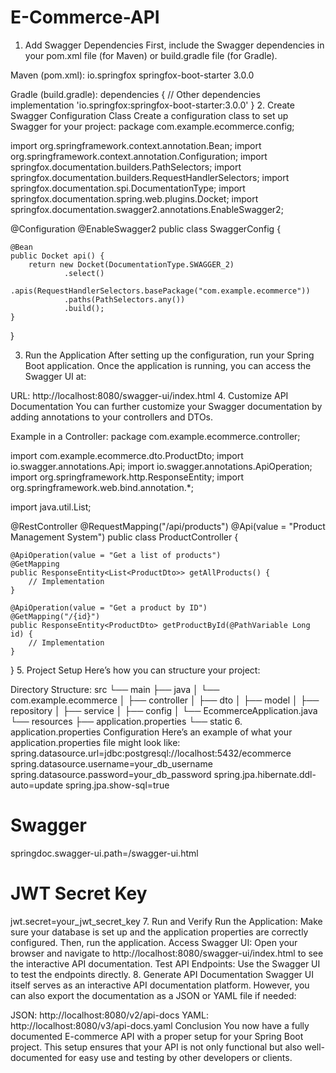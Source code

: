 # E-Commerce-API

1. Add Swagger Dependencies
First, include the Swagger dependencies in your pom.xml file (for Maven) or build.gradle file (for Gradle).

Maven (pom.xml):
<dependencies>
    <!-- Other dependencies -->
    <dependency>
        <groupId>io.springfox</groupId>
        <artifactId>springfox-boot-starter</artifactId>
        <version>3.0.0</version>
    </dependency>
</dependencies>

Gradle (build.gradle):
dependencies {
    // Other dependencies
    implementation 'io.springfox:springfox-boot-starter:3.0.0'
}
2. Create Swagger Configuration Class
Create a configuration class to set up Swagger for your project:
package com.example.ecommerce.config;

import org.springframework.context.annotation.Bean;
import org.springframework.context.annotation.Configuration;
import springfox.documentation.builders.PathSelectors;
import springfox.documentation.builders.RequestHandlerSelectors;
import springfox.documentation.spi.DocumentationType;
import springfox.documentation.spring.web.plugins.Docket;
import springfox.documentation.swagger2.annotations.EnableSwagger2;

@Configuration
@EnableSwagger2
public class SwaggerConfig {

    @Bean
    public Docket api() {
        return new Docket(DocumentationType.SWAGGER_2)
                .select()
                .apis(RequestHandlerSelectors.basePackage("com.example.ecommerce"))
                .paths(PathSelectors.any())
                .build();
    }
}

3. Run the Application
After setting up the configuration, run your Spring Boot application. Once the application is running, you can access the Swagger UI at:

URL: http://localhost:8080/swagger-ui/index.html
4. Customize API Documentation
You can further customize your Swagger documentation by adding annotations to your controllers and DTOs.

Example in a Controller:
package com.example.ecommerce.controller;

import com.example.ecommerce.dto.ProductDto;
import io.swagger.annotations.Api;
import io.swagger.annotations.ApiOperation;
import org.springframework.http.ResponseEntity;
import org.springframework.web.bind.annotation.*;

import java.util.List;

@RestController
@RequestMapping("/api/products")
@Api(value = "Product Management System")
public class ProductController {

    @ApiOperation(value = "Get a list of products")
    @GetMapping
    public ResponseEntity<List<ProductDto>> getAllProducts() {
        // Implementation
    }

    @ApiOperation(value = "Get a product by ID")
    @GetMapping("/{id}")
    public ResponseEntity<ProductDto> getProductById(@PathVariable Long id) {
        // Implementation
    }
}
5. Project Setup
Here’s how you can structure your project:

Directory Structure:
src
└── main
    ├── java
    │   └── com.example.ecommerce
    │       ├── controller
    │       ├── dto
    │       ├── model
    │       ├── repository
    │       ├── service
    │       ├── config
    │       └── EcommerceApplication.java
    └── resources
        ├── application.properties
        └── static
6. application.properties Configuration
Here’s an example of what your application.properties file might look like:
spring.datasource.url=jdbc:postgresql://localhost:5432/ecommerce
spring.datasource.username=your_db_username
spring.datasource.password=your_db_password
spring.jpa.hibernate.ddl-auto=update
spring.jpa.show-sql=true

# Swagger
springdoc.swagger-ui.path=/swagger-ui.html

# JWT Secret Key
jwt.secret=your_jwt_secret_key
7. Run and Verify
Run the Application: Make sure your database is set up and the application properties are correctly configured. Then, run the application.
Access Swagger UI: Open your browser and navigate to http://localhost:8080/swagger-ui/index.html to see the interactive API documentation.
Test API Endpoints: Use the Swagger UI to test the endpoints directly.
8. Generate API Documentation
Swagger UI itself serves as an interactive API documentation platform. However, you can also export the documentation as a JSON or YAML file if needed:

JSON: http://localhost:8080/v2/api-docs
YAML: http://localhost:8080/v3/api-docs.yaml
Conclusion
You now have a fully documented E-commerce API with a proper setup for your Spring Boot project. This setup ensures that your API is not only functional but also well-documented for easy use and testing by other developers or clients.
